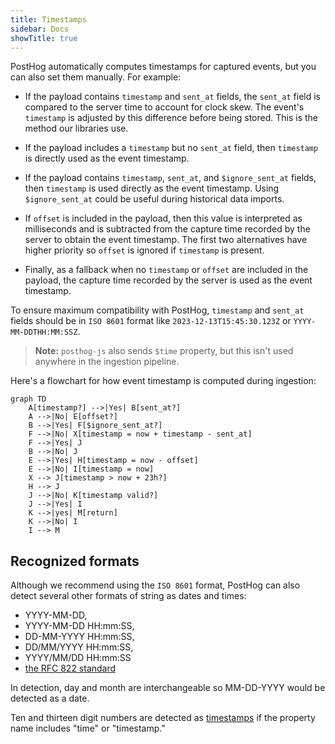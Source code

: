 ```yaml
---
title: Timestamps
sidebar: Docs
showTitle: true
---
```


PostHog automatically computes timestamps for captured events, but you can also set them manually. For example:

- If the payload contains `timestamp` and `sent_at` fields, the `sent_at` field is compared to the server time to account for clock skew. The event's `timestamp` is adjusted by this difference before being stored. This is the method our libraries use.

- If the payload includes a `timestamp` but no `sent_at` field, then `timestamp` is directly used as the event timestamp.

- If the payload contains `timestamp`, `sent_at`, and `$ignore_sent_at` fields, then `timestamp` is used directly as the event timestamp. Using `$ignore_sent_at` could be useful during historical data imports.

- If `offset` is included in the payload, then this value is interpreted as milliseconds and is subtracted from the capture time recorded by the server to obtain the event timestamp. The first two alternatives have higher priority so `offset` is ignored if `timestamp` is present.

- Finally, as a fallback when no `timestamp` or `offset` are included in the payload, the capture time recorded by the server is used as the event timestamp.

To ensure maximum compatibility with PostHog, `timestamp` and `sent_at` fields should be in `ISO 8601` format like `2023-12-13T15:45:30.123Z` or `YYYY-MM-DDTHH:MM:SSZ`.

> **Note:** `posthog-js` also sends `$time` property, but this isn't used anywhere in the ingestion pipeline.

Here's a flowchart for how event timestamp is computed during ingestion:

```mermaid
graph TD
    A[timestamp?] -->|Yes| B[sent_at?]
    A -->|No| E[offset?]
    B -->|Yes| F[$ignore_sent_at?]
    F -->|No| X[timestamp = now + timestamp - sent_at]
    F -->|Yes| J
    B -->|No| J
    E -->|Yes| H[timestamp = now - offset]
    E -->|No| I[timestamp = now]
    X --> J[timestamp > now + 23h?]
    H --> J
    J -->|No| K[timestamp valid?]
    J -->|Yes| I
    K -->|yes| M[return]
    K -->|No| I
    I --> M      
```

## Recognized formats

Although we recommend using the `ISO 8601` format, PostHog can also detect several other formats of string as dates and times:

- YYYY-MM-DD,
- YYYY-MM-DD HH:mm:SS,
- DD-MM-YYYY HH:mm:SS,
- DD/MM/YYYY HH:mm:SS,
- YYYY/MM/DD HH:mm:SS
- [the RFC 822 standard](https://datatracker.ietf.org/doc/html/rfc822)

In detection, day and month are interchangeable so MM-DD-YYYY would be detected as a date.

Ten and thirteen digit numbers are detected as [timestamps](https://en.wikipedia.org/wiki/Unix_time) if the property name includes "time" or "timestamp."
